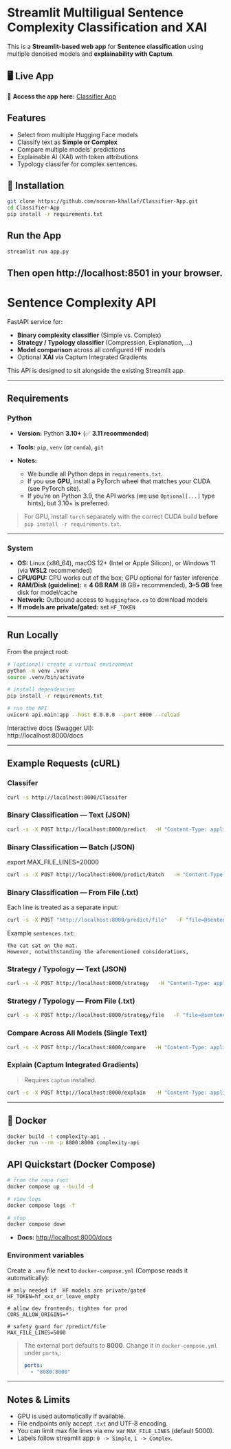 # Streamlit Multiligual Sentence Complexity Classification and XAI

This is a **Streamlit-based web app** for **Sentence  classification** using multiple denoised models and **explainability with Captum**.
## 🖥️ Live App
🔗 **Access the app here:** [Classifier App](https://classifier-app.streamlit.app/)

##  Features
- Select from multiple Hugging Face models
- Classify text as **Simple or Complex**
- Compare multiple models' predictions
- Explainable AI (XAI) with token attributions
- Typology classifer for complex sentences.

## 🔧 Installation
```bash
git clone https://github.com/nouran-khallaf/Classifier-App.git
cd Classifier-App
pip install -r requirements.txt
```

## Run the App
```bash
streamlit run app.py
```
Then open **http://localhost:8501** in your browser.
---
# Sentence Complexity API

FastAPI service for:
- **Binary complexity classifier** (Simple vs. Complex)
- **Strategy / Typology classifier** (Compression, Explanation, …)
- **Model comparison** across all configured HF models
- Optional **XAI** via Captum Integrated Gradients

This API is designed to sit alongside the existing Streamlit app.

---
## Requirements

### Python

* **Version:** Python **3.10+** (✅ **3.11 recommended**)
* **Tools:** `pip`, `venv` (or `conda`), `git`
* **Notes:**

  * We bundle all Python deps in `requirements.txt`.
  * If you use **GPU**, install a PyTorch wheel that matches your CUDA (see PyTorch site).
  * If you’re on Python 3.9, the API works (we use `Optional[...]` type hints), but 3.10+ is preferred.

> For GPU, install `torch` separately with the correct CUDA build **before** `pip install -r requirements.txt`.

---

### System

* **OS:** Linux (x86\_64), macOS 12+ (Intel or Apple Silicon), or Windows 11 (via **WSL2** recommended)
* **CPU/GPU:** CPU works out of the box; GPU optional for faster inference
* **RAM/Disk (guideline):** ≥ **4 GB RAM** (8 GB+ recommended), **3–5 GB** free disk for model/cache
* **Network:** Outbound access to `huggingface.co` to download models
* **If models are private/gated:** set `HF_TOKEN` 

---

## Run Locally

From the project root:

```bash
# (optional) create a virtual environment
python -m venv .venv
source .venv/bin/activate

# install dependencies
pip install -r requirements.txt

# run the API
uvicorn api.main:app --host 0.0.0.0 --port 8000 --reload
```

Interactive docs (Swagger UI):  
http://localhost:8000/docs

---


## Example Requests (cURL)

### Classifer

```bash
curl -s http://localhost:8000/Classifer
```

### Binary Classification — Text (JSON)

```bash
curl -s -X POST http://localhost:8000/predict   -H "Content-Type: application/json"   -d '{"text":"The cat sat on the mat."}'
```

### Binary Classification — Batch (JSON)
export MAX_FILE_LINES=20000
```bash
curl -s -X POST http://localhost:8000/predict/batch   -H "Content-Type: application/json"   -d '{"texts":["Text A","Text B"],"model_name":"hannah-khallaf/Sentence-Complexity-Classifier"}'
```

### Binary Classification — From File (.txt)

Each line is treated as a separate input:

```bash
curl -s -X POST "http://localhost:8000/predict/file"   -F "file=@sentences.txt"
```

Example `sentences.txt`:
```
The cat sat on the mat.
However, notwithstanding the aforementioned considerations, 
```

### Strategy / Typology — Text (JSON)

```bash
curl -s -X POST http://localhost:8000/strategy   -H "Content-Type: application/json"   -d '{"text":"However, notwithstanding the aforementioned..."}'
```

### Strategy / Typology — From File (.txt)

```bash
curl -s -X POST http://localhost:8000/strategy/file   -F "file=@sentences.txt"
```

### Compare Across All Models (Single Text)

```bash
curl -s -X POST http://localhost:8000/compare   -H "Content-Type: application/json"   -d '{"text":"Sample sentence to compare"}'
```

### Explain (Captum Integrated Gradients)

> Requires `captum` installed.

```bash
curl -s -X POST http://localhost:8000/explain   -H "Content-Type: application/json"   -d '{"text":"This is a fairly intricate statement to parse.", "top_k": 8}'
```

---

## 🐳 Docker

```bash
docker build -t complexity-api .
docker run --rm -p 8000:8000 complexity-api
```
## API Quickstart (Docker Compose)

```bash
# from the repo root
docker compose up --build -d

# view logs
docker compose logs -f

# stop
docker compose down
```

* **Docs:** [http://localhost:8000/docs](http://localhost:8000/docs)

### Environment variables

Create a `.env` file next to `docker-compose.yml` (Compose reads it automatically):

```env
# only needed if  HF models are private/gated
HF_TOKEN=hf_xxx_or_leave_empty

# allow dev frontends; tighten for prod
CORS_ALLOW_ORIGINS=*

# safety guard for /predict/file
MAX_FILE_LINES=5000
```

> The external port defaults to **8000**. Change it in `docker-compose.yml` under `ports`,:
>
> ```yaml
> ports:
>   - "8080:8000"
> ```

---

## Notes & Limits

- GPU is used automatically if available.
- File endpoints only accept `.txt` and UTF‑8 encoding.
- You can limit max file lines via env var `MAX_FILE_LINES` (default 5000).
- Labels follow streamlit app: `0 -> Simple`, `1 -> Complex`.





